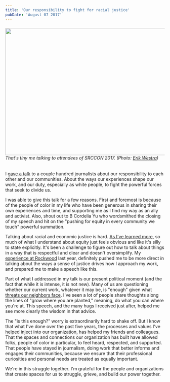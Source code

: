```yaml
---
title: 'Our responsibility to fight for racial justice'
pubDate: 'August 07 2017'
---
```


<h6><img alt="" src="/files/SRCCON-2017-close.jpg" style="height:400px; width:600px" /><br />
That&#39;s tiny me talking to attendees of SRCCON 2017. (Photo: <a href="http://westraco.com">Erik Westra</a>)</h6>

<p>I <a href="https://srccon.org/transcripts/SRCCON2017-friday-closing">gave a talk</a> to a couple hundred journalists about our responsibility to each other and our communities. About the ways our experiences shape our work, and our duty, especially as white people, to fight the powerful forces that seek to divide us.</p>

<p>I was able to give this talk for a few reasons. First and foremost is because of the people of color in my life who have been generous in sharing their own experiences and time, and supporting me as I find my way as an ally and activist. Also, shout out to B Cordelia Yu who wordsmithed the closing of my speech and hit on the &quot;pushing for equity in every community we touch&quot; powerful summation.</p>

<p>Talking about racial and economic justice is hard. <a href="/blog/funding-revolution-together">As I&#39;ve learned more</a>, so much of what I understand about equity just feels obvious and like it&#39;s silly to state explicitly. It&#39;s been a challenge to figure out how to talk about things in a way that is respectful and clear and doesn&#39;t oversimplify. My <a href="https://rockwoodleadership.org/art-of-leadership/">experience at Rockwood</a> last year, definitely pushed me to be more direct in talking about the ways a sense of justice drives how I approach my work, and prepared me to make a speech like this.</p>

<p>Part of what I addressed in my talk is our present political moment (and the fact that while it is intense, it is not new). Many of us are questioning whether our current work, whatever it may be, is &quot;enough&quot; given what <a href="http://erikaowens.com/blog/no-more-deportations-we-shall-not-be-moved">threats our neighbors face</a>. I&#39;ve seen a lot of people share thoughts along the lines of &quot;grow where you are planted,&quot; meaning, do what you can where you&#39;re at. This speech, and the many hugs I received just after, helped me see more clearly the wisdom in that advice.</p>

<p>The &quot;is this enough?&quot; worry is extraordinarily hard to shake off. But I know that what I&#39;ve done over the past five years, the processes and values I&#39;ve helped inject into our organization, has helped my friends and colleagues. That the spaces and connections our organization has built have allowed folks, people of color in particular, to feel heard, respected, and supported. That people have stayed in journalism, doing work that better informs and engages their communities, because we ensure that their professional curiosities and personal needs are treated as equally important.</p>

<p>We&#39;re in this struggle together. I&#39;m grateful for the people and organizations that create spaces for us to struggle, grieve, and build our power together.</p>


